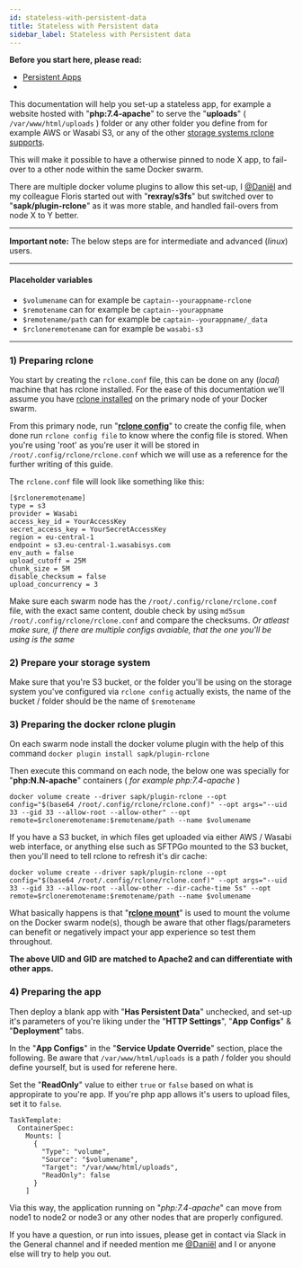 ```yaml
---
id: stateless-with-persistent-data
title: Stateless with Persistent data
sidebar_label: Stateless with Persistent data
---
```



**Before you start here, please read:**

* [Persistent Apps](persistent-apps.md)
*

This documentation will help you set-up a stateless app, for example a website hosted with "**php:7.4-apache**" to serve the "**uploads**" ( `/var/www/html/uploads` ) folder or any other folder you define from for example AWS or Wasabi S3, or any of the other [storage systems rclone supports](https://rclone.org/overview/).

This will make it possible to have a otherwise pinned to node X app, to fail-over to a other node within the same Docker swarm.

There are multiple docker volume plugins to allow this set-up, I [@Daniël](https://caprover.slack.com/archives/DLR2Q4TC1) and my colleague Floris started out with "**rexray/s3fs**" but switched over to "**sapk/plugin-rclone**" as it was more stable, and handled fail-overs from node X to Y better.

---

**Important note:** The below steps are for intermediate and advanced (*linux*) users.

---

#### Placeholder variables

* `$volumename` can for example be `captain--yourappname-rclone`
* `$remotename` can for example be `captain--yourappname`
* `$remotename/path` can for example be `captain--yourappname/_data`
* `$rcloneremotename` can for example be `wasabi-s3`

---

### 1) Preparing rclone

You start by creating the `rclone.conf` file, this can be done on any (*local*) machine that has rclone installed.
For the ease of this documentation we'll assume you have [rclone installed](https://rclone.org/install/) on the primary node of your Docker swarm.

From this primary node, run "**[rclone config](https://rclone.org/commands/rclone_config/)**" to create the config file, when done run `rclone config file` to know where the config file is stored.
When you're using 'root' as you're user it will be stored in `/root/.config/rclone/rclone.conf` which we will use as a reference for the further writing of this guide.

The `rclone.conf` file will look like something like this:

```
[$rcloneremotename]
type = s3
provider = Wasabi
access_key_id = YourAccessKey
secret_access_key = YourSecretAccessKey
region = eu-central-1
endpoint = s3.eu-central-1.wasabisys.com
env_auth = false
upload_cutoff = 25M
chunk_size = 5M
disable_checksum = false
upload_concurrency = 3
```

Make sure each swarm node has the `/root/.config/rclone/rclone.conf` file, with the exact same content, double check by using `md5sum /root/.config/rclone/rclone.conf` and compare the checksums.
*Or atleast make sure, if there are multiple configs avaiable, that the one you'll be using is the same*

### 2) Prepare your storage system

Make sure that you're S3 bucket, or the folder you'll be using on the storage system you've configured via `rclone config` actually exists, the name of the bucket / folder should be the name of `$remotename`

### 3) Preparing the docker rclone plugin

On each swarm node install the docker volume plugin with the help of this command `docker plugin install sapk/plugin-rclone`

Then execute this command on each node, the below one was specially for "**php:N.N-apache**" containers ( _for example php:7.4-apache_ )

```
docker volume create --driver sapk/plugin-rclone --opt config="$(base64 /root/.config/rclone/rclone.conf)" --opt args="--uid 33 --gid 33 --allow-root --allow-other" --opt remote=$rcloneremotename:$remotename/path --name $volumename
```

If you have a S3 bucket, in which files get uploaded via either AWS / Wasabi web interface, or anything else such as SFTPGo mounted to the S3 bucket, then you'll need to tell rclone to refresh it's dir cache:

```
docker volume create --driver sapk/plugin-rclone --opt config="$(base64 /root/.config/rclone/rclone.conf)" --opt args="--uid 33 --gid 33 --allow-root --allow-other --dir-cache-time 5s" --opt remote=$rcloneremotename:$remotename/path --name $volumename
```

What basically happens is that "**[rclone mount](https://rclone.org/commands/rclone_mount/)**" is used to mount the volume on the Docker swarm node(s), though be aware that other flags/parameters can benefit or negatively impact your app experience so test them throughout.

**The above UID and GID are matched to Apache2 and can differentiate with other apps.**

### 4) Preparing the app

Then deploy a blank app with "**Has Persistent Data**" unchecked, and set-up it's parameters of you're liking under the "**HTTP Settings**", "**App Configs**" & "**Deployment**" tabs.

In the "**App Configs**" in the "**Service Update Override**" section, place the following.
Be aware that `/var/www/html/uploads` is a path / folder you should define yourself, but is used for referene here.

Set the "**ReadOnly**" value to either `true` or `false` based on what is appropirate to you're app.
If you're php app allows it's users to upload files, set it to `false`.

```
TaskTemplate:
  ContainerSpec:
    Mounts: [
      {
        "Type": "volume",
        "Source": "$volumename",
        "Target": "/var/www/html/uploads",
        "ReadOnly": false
      }
    ]
```

Via this way, the application running on "*php:7.4-apache*" can move from node1 to node2 or node3 or any other nodes that are properly configured.

If you have a question, or run into issues, please get in contact via Slack in the General channel and if needed mention me [@Daniël](https://caprover.slack.com/archives/DLR2Q4TC1) and I or anyone else will try to help you out.

